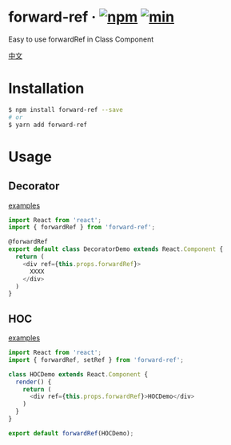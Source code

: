 # forward-ref &middot; [![npm](https://img.shields.io/npm/v/forward-ref.svg?style=popout)](https://www.npmjs.com/package/forward-ref) [![min](https://badgen.net/bundlephobia/min/forward-ref)](https://bundlephobia.com/result?p=forward-ref)
Easy to use forwardRef in Class Component

[中文](https://github.com/wowlusitong/forward-ref/blob/master/README_CN.md)

# Installation
```sh
$ npm install forward-ref --save
# or
$ yarn add forward-ref
```

# Usage
## Decorator
[examples](https://github.com/wowlusitong/forward-ref/blob/master/packages/examples/src/scripts/components/DecoratorDemo.js)

```js
import React from 'react';
import { forwardRef } from 'forward-ref';

@forwardRef
export default class DecoratorDemo extends React.Component {
  return (
    <div ref={this.props.forwardRef}>
      XXXX
    </div>
  )
}

```

## HOC
[examples](https://github.com/wowlusitong/forward-ref/blob/master/packages/examples/src/scripts/components/HOCDemo.js)
```js
import React from 'react';
import { forwardRef, setRef } from 'forward-ref';

class HOCDemo extends React.Component {
  render() {
    return (
      <div ref={this.props.forwardRef}>HOCDemo</div>
    )
  }
}

export default forwardRef(HOCDemo);

```
